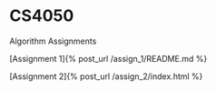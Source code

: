 # CS4050
Algorithm Assignments

[Assignment 1]{% post_url /assign_1/README.md %}

[Assignment 2]{% post_url /assign_2/index.html %}
